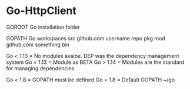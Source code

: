 # Go-HttpClient

GOROOT
    Go installation folder

GOPATH
    Go workspaces
    src
        github.com
            username
                repo
    pkg
        mod
            github.com
                something
    bin

Go < 1.13 = No modules avaibe. DEP was the dependency management system
Go = 1.13 = Module as BETA
Go > 1.14 = Modules are the standard for managing dependencies

Go < 1.8 = GOPATH must be defined
Go = 1.8 = Default GOPATH ~/go
